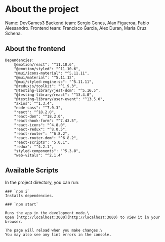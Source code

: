 # About the project

Name: DevGames3
Backend team: Sergio Genes, Alan Figueroa, Fabio Alessandro. 
Frontend team: Francisco Garcia, Alex Duran, Maria Cruz Schena. 

## About the frontend
    Dependencies: 
        @emotion/react": "^11.10.6",
        "@emotion/styled": "^11.10.6",
        "@mui/icons-material": "^5.11.11",
        "@mui/material": "^5.11.12",
        "@mui/styled-engine-sc": "^5.11.11",
        "@reduxjs/toolkit": "^1.9.3",
        "@testing-library/jest-dom": "^5.16.5",
        "@testing-library/react": "^13.4.0",
        "@testing-library/user-event": "^13.5.0",
        "axios": "^1.3.4",
        "node-sass": "^7.0.3",
        "react": "^18.2.0",
        "react-dom": "^18.2.0",
        "react-hook-form": "^7.43.5",
        "react-icons": "^4.8.0",
        "react-redux": "^8.0.5",
        "react-router": "^6.8.2",
        "react-router-dom": "^6.8.2",
        "react-scripts": "5.0.1",
        "redux": "^4.2.1",
        "styled-components": "^5.3.8",
        "web-vitals": "^2.1.4"

## Available Scripts

In the project directory, you can run:

    ### `npm i` 
    Installs dependencies.

    ### `npm start`

    Runs the app in the development mode.\
    Open [http://localhost:3000](http://localhost:3000) to view it in your browser.

    The page will reload when you make changes.\
    You may also see any lint errors in the console.



